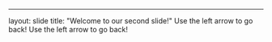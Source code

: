 ---
layout: slide
title: "Welcome to our second slide!"
Use the left arrow to go back!
Use the left arrow to go back!
